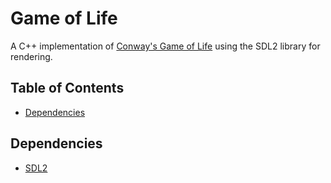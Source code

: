 # Game of Life

A C++ implementation of [Conway's Game of Life](https://en.wikipedia.org/wiki/Conway%27s_Game_of_Life) using the SDL2 library for rendering.

## Table of Contents

- [Dependencies](#dependencies)   

## Dependencies

- [SDL2](https://www.libsdl.org/download-2.0.php)
